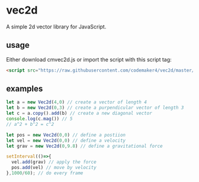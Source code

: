 # vec2d
A simple 2d vector library for JavaScript.

## usage
Either download cmvec2d.js or import the script with this script tag:

```html
<script src="https://raw.githubusercontent.com/codemaker4/vec2d/master/vec2d.js"></script>
```

## examples
```js
let a = new Vec2d(4,0) // create a vector of length 4
let b = new Vec2d(0,3) // create a purpendicular vector of length 3
let c = a.copy().add(b) // create a new diagonal vector
console.log(c.mag()) // 5
// a^2 + b^2 = c^2
```
```js
let pos = new Vec2d(0,0) // define a postiion
let vel = new Vec2d(0,0) // define a velocity
let grav = new Vec2d(0,9.8) // define a gravitational force

setInterval(()=>{
  vel.add(grav) // apply the force
  pos.add(vel) // move by velocity
},1000/60); // do every frame
```
